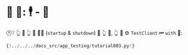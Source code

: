 # 🔬 🎉: 🕴 - 🤫

🕐❔ 👆 💪 👆 🎉 🐕‍🦺 (`startup` &amp; `shutdown`) 🏃 👆 💯, 👆 💪 ⚙️ `TestClient` ⏮ `with` 📄:

```Python hl_lines="9-12  20-24"
{!../../../docs_src/app_testing/tutorial003.py!}
```
